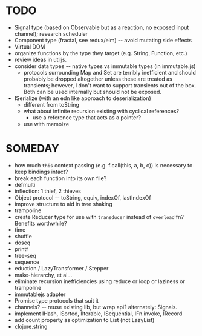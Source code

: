 # TODO

* Signal type (based on Observable but as a reaction, no exposed input channel); research scheduler
* Component type (fractal, see redux/elm) -- avoid mutating side effects
* Virtual DOM
* organize functions by the type they target (e.g. String, Function, etc.)
* review ideas in utiljs.
* consider data types -- native types vs immutable types (in immutable.js)
  * protocols surrounding Map and Set are terribly inefficient and should probably be dropped altogether unless these are treated as transients; however, I don't want to support transients out of the box.  Both can be used internally but should not be exposed.
* ISerialize (with an edn like approach to deserialization)
  * different from toString
  * what about infinite recursion existing with cyclical references?
    * use a reference type that acts as a pointer?
  * use with memoize

# SOMEDAY

* how much `this` context passing (e.g. f.call(this, a, b, c)) is necessary to keep bindings intact?
* break each function into its own file?
* defmulti
* inflection: 1 thief, 2 thieves
* Object protocol -- toString, equiv, indexOf, lastIndexOf
* improve structure to aid in tree shaking
* trampoline
* create Reducer type for use with `transducer` instead of `overload` fn?  Benefits worthwhile?
* time
* shuffle
* doseq
* printf
* tree-seq
* sequence
* eduction / LazyTransformer / Stepper
* make-hierarchy, et al...
* eliminate recursion inefficiencies using reduce or loop or laziness or trampoline
* immutablejs adapter
* Promise type protocols that suit it
* channels? -- reuse existing lib, but wrap api? alternately: Signals.
* implement IHash, ISorted, IIterable, ISequential, IFn.invoke, IRecord
* add count property as optimization to List (not LazyList)
* clojure.string